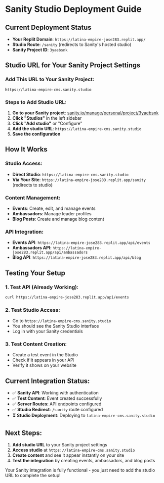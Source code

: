 # Sanity Studio Deployment Guide

## Current Deployment Status
- **Your Replit Domain**: `https://latina-empire-jose283.replit.app/`
- **Studio Route**: `/sanity` (redirects to Sanity's hosted studio)
- **Sanity Project ID**: `3yaebsnk`

## Studio URL for Your Sanity Project Settings

### Add This URL to Your Sanity Project:
```
https://latina-empire-cms.sanity.studio
```

### Steps to Add Studio URL:
1. **Go to your Sanity project**: [sanity.io/manage/personal/project/3yaebsnk](https://sanity.io/manage/personal/project/3yaebsnk)
2. **Click "Studios"** in the left sidebar
3. **Click "Add studio"** or "Configure"
4. **Add the studio URL**: `https://latina-empire-cms.sanity.studio`
5. **Save the configuration**

## How It Works

### Studio Access:
- **Direct Studio**: `https://latina-empire-cms.sanity.studio`
- **Via Your Site**: `https://latina-empire-jose283.replit.app/sanity` (redirects to studio)

### Content Management:
- **Events**: Create, edit, and manage events
- **Ambassadors**: Manage leader profiles
- **Blog Posts**: Create and manage blog content

### API Integration:
- **Events API**: `https://latina-empire-jose283.replit.app/api/events`
- **Ambassadors API**: `https://latina-empire-jose283.replit.app/api/ambassadors`
- **Blog API**: `https://latina-empire-jose283.replit.app/api/blog`

## Testing Your Setup

### 1. Test API (Already Working):
```bash
curl https://latina-empire-jose283.replit.app/api/events
```

### 2. Test Studio Access:
- Go to `https://latina-empire-cms.sanity.studio`
- You should see the Sanity Studio interface
- Log in with your Sanity credentials

### 3. Test Content Creation:
- Create a test event in the Studio
- Check if it appears in your API
- Verify it shows on your website

## Current Integration Status:
- ✅ **Sanity API**: Working with authentication
- ✅ **Test Content**: Event created successfully
- ✅ **Server Routes**: API endpoints configured
- ✅ **Studio Redirect**: `/sanity` route configured
- ⏳ **Studio Deployment**: Deploying to `latina-empire-cms.sanity.studio`

## Next Steps:
1. **Add studio URL** to your Sanity project settings
2. **Access studio** at `https://latina-empire-cms.sanity.studio`
3. **Create content** and see it appear instantly on your site
4. **Test the integration** by creating events, ambassadors, and blog posts

Your Sanity integration is fully functional - you just need to add the studio URL to complete the setup!
